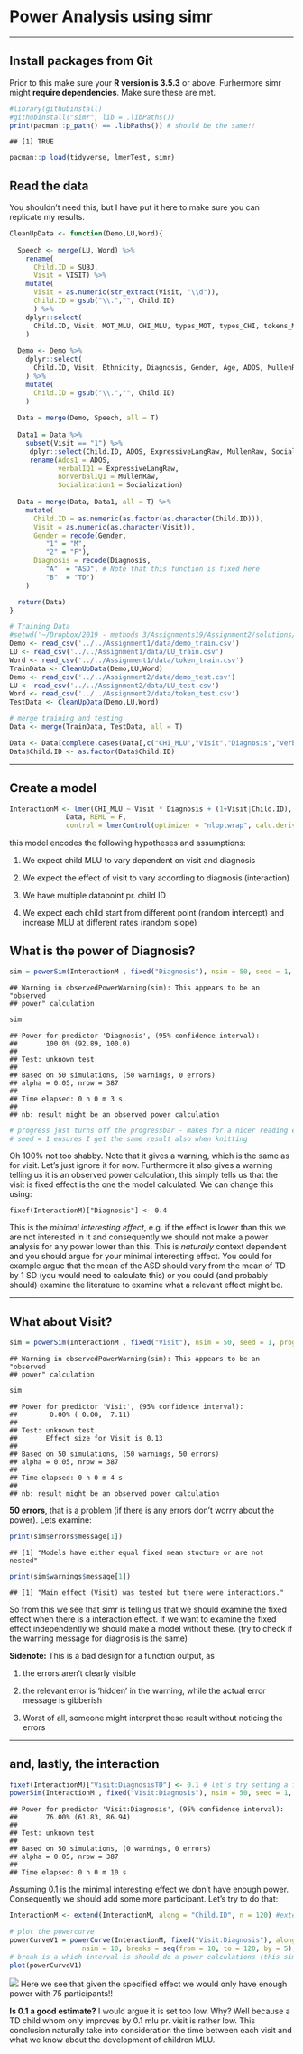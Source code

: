 # Power Analysis using simr
-------------------------

## Install packages from Git
Prior to this make sure your **R version is 3.5.3** or above. Furhermore
simr might **require dependencies**. Make sure these are met.

``` r
#library(githubinstall)
#githubinstall("simr", lib = .libPaths())
print(pacman::p_path() == .libPaths()) # should be the same!!
```

    ## [1] TRUE

``` r
pacman::p_load(tidyverse, lmerTest, simr)
```

Read the data
-------------
You shouldn’t need this, but I have put it here to make sure you can
replicate my results.
``` r
CleanUpData <- function(Demo,LU,Word){
  
  Speech <- merge(LU, Word) %>% 
    rename(
      Child.ID = SUBJ, 
      Visit = VISIT) %>%
    mutate(
      Visit = as.numeric(str_extract(Visit, "\\d")),
      Child.ID = gsub("\\.","", Child.ID)
      ) %>%
    dplyr::select(
      Child.ID, Visit, MOT_MLU, CHI_MLU, types_MOT, types_CHI, tokens_MOT, tokens_CHI
    )
  
  Demo <- Demo %>%
    dplyr::select(
      Child.ID, Visit, Ethnicity, Diagnosis, Gender, Age, ADOS, MullenRaw, ExpressiveLangRaw, Socialization
    ) %>%
    mutate(
      Child.ID = gsub("\\.","", Child.ID)
    )
    
  Data = merge(Demo, Speech, all = T)
  
  Data1 = Data %>% 
    subset(Visit == "1") %>% 
     dplyr::select(Child.ID, ADOS, ExpressiveLangRaw, MullenRaw, Socialization) %>%
     rename(Ados1 = ADOS, 
            verbalIQ1 = ExpressiveLangRaw, 
            nonVerbalIQ1 = MullenRaw,
            Socialization1 = Socialization) 
  
  Data = merge(Data, Data1, all = T) %>%
    mutate(
      Child.ID = as.numeric(as.factor(as.character(Child.ID))),
      Visit = as.numeric(as.character(Visit)),
      Gender = recode(Gender, 
         "1" = "M",
         "2" = "F"),
      Diagnosis = recode(Diagnosis,
         "A"  = "ASD", # Note that this function is fixed here
         "B"  = "TD")
    )

  return(Data)
}

# Training Data
#setwd('~/Dropbox/2019 - methods 3/Assignments19/Assignment2/solutions/')
Demo <- read_csv('../../Assignment1/data/demo_train.csv')
LU <- read_csv('../../Assignment1/data/LU_train.csv')
Word <- read_csv('../../Assignment1/data/token_train.csv')
TrainData <- CleanUpData(Demo,LU,Word)
Demo <- read_csv('../../Assignment2/data/demo_test.csv')
LU <- read_csv('../../Assignment2/data/LU_test.csv')
Word <- read_csv('../../Assignment2/data/token_test.csv')
TestData <- CleanUpData(Demo,LU,Word)

# merge training and testing
Data <- merge(TrainData, TestData, all = T)

Data <- Data[complete.cases(Data[,c("CHI_MLU","Visit","Diagnosis","verbalIQ1","Child.ID")]),]
Data$Child.ID <- as.factor(Data$Child.ID)
```

------------------------------------------------------------------------

Create a model
--------------

``` r
InteractionM <- lmer(CHI_MLU ~ Visit * Diagnosis + (1+Visit|Child.ID),
              Data, REML = F,
              control = lmerControl(optimizer = "nloptwrap", calc.derivs = FALSE)) #optimizer should be relevant
```

this model encodes the following hypotheses and assumptions:

1.  We expect child MLU to vary dependent on visit and diagnosis

2.  We expect the effect of visit to vary according to diagnosis
    (interaction)

3.  We have multiple datapoint pr. child ID

4.  We expect each child start from different point (random intercept)
    and increase MLU at different rates (random slope)

## What is the power of Diagnosis?

``` r
sim = powerSim(InteractionM , fixed("Diagnosis"), nsim = 50, seed = 1, progress = F) 
```

    ## Warning in observedPowerWarning(sim): This appears to be an "observed
    ## power" calculation

``` r
sim
```

    ## Power for predictor 'Diagnosis', (95% confidence interval):
    ##       100.0% (92.89, 100.0)
    ## 
    ## Test: unknown test
    ## 
    ## Based on 50 simulations, (50 warnings, 0 errors)
    ## alpha = 0.05, nrow = 387
    ## 
    ## Time elapsed: 0 h 0 m 3 s
    ## 
    ## nb: result might be an observed power calculation

``` r
# progress just turns off the progressbar - makes for a nicer reading experience
# seed = 1 ensures I get the same result also when knitting
```

Oh 100% not too shabby. Note that it gives a warning, which is the same
as for visit. Let’s just ignore it for now. Furthermore it also gives a
warning telling us it is an observed power calculation, this simply
tells us that the visit is fixed effect is the one the model calculated.
We can change this using:

`fixef(InteractionM)["Diagnosis"] <- 0.4`

This is the *minimal interesting effect*, e.g. if the effect is lower
than this we are not interested in it and consequently we should not
make a power analysis for any power lower than this. This is *naturally*
context dependent and you should argue for your minimal interesting
effect. You could for example argue that the mean of the ASD should vary
from the mean of TD by 1 SD (you would need to calculate this) or you
could (and probably should) examine the literature to examine what a
relevant effect might be.

------------------------------------------------------------------------

## What about Visit?

``` r
sim = powerSim(InteractionM , fixed("Visit"), nsim = 50, seed = 1, progress = F)
```

    ## Warning in observedPowerWarning(sim): This appears to be an "observed
    ## power" calculation

``` r
sim
```

    ## Power for predictor 'Visit', (95% confidence interval):
    ##        0.00% ( 0.00,  7.11)
    ## 
    ## Test: unknown test
    ##       Effect size for Visit is 0.13
    ## 
    ## Based on 50 simulations, (50 warnings, 50 errors)
    ## alpha = 0.05, nrow = 387
    ## 
    ## Time elapsed: 0 h 0 m 4 s
    ## 
    ## nb: result might be an observed power calculation

**50 errors**, that is a problem (if there is any errors don’t worry about
the power). Lets examine:

``` r
print(sim$errors$message[1])
```

    ## [1] "Models have either equal fixed mean stucture or are not nested"

``` r
print(sim$warnings$message[1])
```

    ## [1] "Main effect (Visit) was tested but there were interactions."

So from this we see that simr is telling us that we should examine the
fixed effect when there is a interaction effect. If we want to examine
the fixed effect independently we should make a model without these.
(try to check if the warning message for diagnosis is the same)

**Sidenote:** This is a bad design for a function output, as

1.  the errors aren’t clearly visible

2.  the relevant error is ‘hidden’ in the warning, while the actual
    error message is gibberish

3.  Worst of all, someone might interpret these result without noticing
    the errors

------------------------------------------------------------------------

## and, lastly, the interaction

``` r
fixef(InteractionM)["Visit:DiagnosisTD"] <- 0.1 # let's try setting a fixed ef
powerSim(InteractionM , fixed("Visit:Diagnosis"), nsim = 50, seed = 1, progress = F)
```

    ## Power for predictor 'Visit:Diagnosis', (95% confidence interval):
    ##       76.00% (61.83, 86.94)
    ## 
    ## Test: unknown test
    ## 
    ## Based on 50 simulations, (0 warnings, 0 errors)
    ## alpha = 0.05, nrow = 387
    ## 
    ## Time elapsed: 0 h 0 m 10 s

Assuming 0.1 is the minimal interesting effect we don’t have enough
power. Consequently we should add some more participant. Let’s try to do
that:

``` r
InteractionM <- extend(InteractionM, along = "Child.ID", n = 120) #extend data along child ID

# plot the powercurve
powerCurveV1 = powerCurve(InteractionM, fixed("Visit:Diagnosis"), along = "Child.ID", 
                  nsim = 10, breaks = seq(from = 10, to = 120, by = 5), seed = 1, progress = F) # waaay to few sim
# break is a which interval is should do a power calculations (this simply says every 5th child)
plot(powerCurveV1)
```

![](figure-markdown_github/powercurve-1.png) Here we
see that given the specified effect we would only have enough power with
75 participants!!

**Is 0.1 a good estimate?** I would argue it is set too low. Why? Well
because a TD child whom only improves by 0.1 mlu pr. visit is rather
low. This conclusion naturally take into consideration the time between
each visit and what we know about the development of children MLU.
